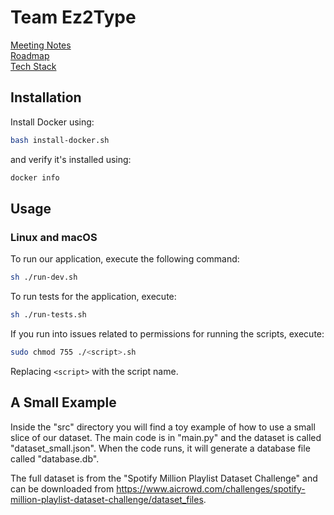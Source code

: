 # Team Ez2Type

[Meeting Notes](https://github.com/KirillTregubov/csc302/tree/main/docs)<br>
[Roadmap](https://github.com/KirillTregubov/csc302/blob/main/docs/Roadmap.md)<br>
[Tech Stack](https://github.com/KirillTregubov/csc302/blob/main/docs/TechStack.md)<br>

## Installation

Install Docker using:

```sh
bash install-docker.sh
```

and verify it's installed using:

```sh
docker info
```

## Usage

### Linux and macOS

To run our application, execute the following command:

```sh
sh ./run-dev.sh
```

To run tests for the application, execute:

```sh
sh ./run-tests.sh
```

If you run into issues related to permissions for running the scripts, execute:

```sh
sudo chmod 755 ./<script>.sh
```

Replacing `<script>` with the script name.

## A Small Example

Inside the "src" directory you will find a toy example of how to use a small slice of our dataset. The main code is in "main.py" and the dataset is called "dataset_small.json". When the code runs, it will generate a database file called "database.db".

The full dataset is from the "Spotify Million Playlist Dataset Challenge" and can be downloaded from https://www.aicrowd.com/challenges/spotify-million-playlist-dataset-challenge/dataset_files.
